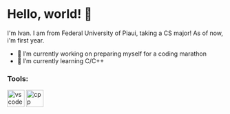 # Hello, world! 👋

I'm Ivan. I am from Federal University of Piaui, taking a CS major! As of now, i'm first year.

- 🔭 I’m currently working on preparing myself for a coding marathon
- 🌱 I’m currently learning C/C++

### Tools:
[<img src='https://upload.wikimedia.org/wikipedia/commons/thumb/2/2d/Visual_Studio_Code_1.18_icon.svg/1200px-Visual_Studio_Code_1.18_icon.svg.png' alt='vscode' height='40'>](https://github.com/ivandraws)  [<img src='https://upload.wikimedia.org/wikipedia/commons/1/18/ISO_C%2B%2B_Logo.svg' alt='cpp' height='40'>](https://github.com/ivandraws)


<!--
**IvanGamesBR/IvanGamesBR** is a ✨ _special_ ✨ repository because its `README.md` (this file) appears on your GitHub profile.

Here are some ideas to get you started:

- 🔭 I’m currently working on ...
- 🌱 I’m currently learning ...
- 👯 I’m looking to collaborate on ...
- 🤔 I’m looking for help with ...
- 💬 Ask me about ...
- 📫 How to reach me: ...
- 😄 Pronouns: ...
- ⚡ Fun fact: ...
-->
